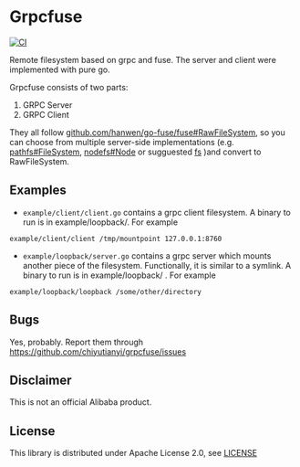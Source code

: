 # Grpcfuse

[![CI](https://github.com/chiyutianyi/grpcfuse/actions/workflows/ci.yml/badge.svg)](https://github.com/chiyutianyi/grpcfuse/actions/workflows/ci.yml)


Remote filesystem based on grpc and fuse. The server and client were implemented with pure go.

Grpcfuse consists of two parts:
1. GRPC Server
2. GRPC Client

They all follow [github.com/hanwen/go-fuse/fuse#RawFileSystem](https://pkg.go.dev/github.com/hanwen/go-fuse/fuse#RawFileSystem), so you can choose from multiple server-side implementations (e.g. [pathfs#FileSystem](https://pkg.go.dev/github.com/hanwen/go-fuse/fuse/pathfs#FileSystem), [nodefs#Node](https://pkg.go.dev/github.com/hanwen/go-fuse/fuse/nodefs#Node) or sugguested [fs](https://pkg.go.dev/github.com/hanwen/go-fuse/v2/fs) )and convert to RawFileSystem.

## Examples

- `example/client/client.go` contains a grpc client filesystem. A binary to run is in example/loopback/. For example
```
example/client/client /tmp/mountpoint 127.0.0.1:8760
```
- `example/loopback/server.go` contains a grpc server which mounts another piece of the filesystem. Functionally, it is similar to a symlink. A binary to run is in example/loopback/ . For example
```
example/loopback/loopback /some/other/directory
```

## Bugs

Yes, probably.  Report them through
https://github.com/chiyutianyi/grpcfuse/issues

## Disclaimer

This is not an official Alibaba product.

## License

This library is distributed under Apache License 2.0, see [LICENSE](LICENSE)
